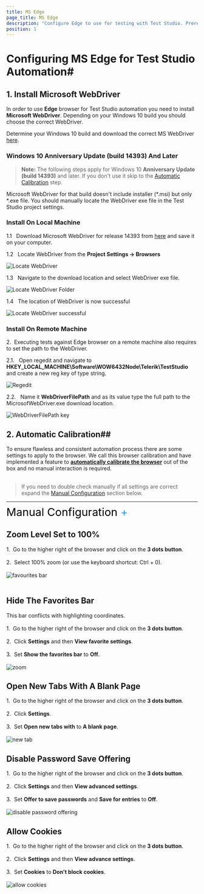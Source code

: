 ```yaml
---
title: MS Edge
page_title: MS Edge
description: "Configure Edge to use for testing with Test Studio. Prerequisites for testing against Edge with Test Studio. WebDriver is missing"
position: 1
---
```



<style>
p.trigger{
	margin-bottom:7px;
	margin-top:-5px;
	font-size:1.8rem;

}

	.toggle_container{
	margin-bottom:10px;
}

	.toggle_container p{
	margin:0px;
}

	.toggle_container{
    
	clear: both;
	font-size:100%;
}

</style>

# Configuring MS Edge for Test Studio Automation#

## 1. Install Microsoft WebDriver

In order to use **Edge** browser for Test Studio automation you need to install **Microsoft WebDriver**. Depending on your Windows 10 build you should choose the correct WebDriver. 

Determine your Windows 10 build and download the correct MS WebDriver <a href="https://developer.microsoft.com/en-us/microsoft-edge/tools/webdriver/" target="_blank">here</a>.

### Windows 10 Anniversary Update (build 14393) And Later

>**Note:** The following steps apply for Windows 10 **Anniversary Update (build 14393)** and later. If you don't use it skip to the <a href="#Automatic-Calibration">Automatic Calibration</a> step.

Microsoft WebDriver for that build doesn't include installer (\*.msi) but only \*.exe file. You should manually locate the WebDriver exe file in the Test Studio project settings.

### Install On Local Machine

1.1 &nbsp; Download Microsoft WebDriver for release 14393 from <a href="https://developer.microsoft.com/en-us/microsoft-edge/tools/webdriver/" target="_blank">here</a> and save it on your computer.

1.2 &nbsp; Locate WebDriver from the **Project Settings -> Browsers**

![Locate WebDriver][6]

1.3 &nbsp; Navigate to the download location and select WebDriver exe file.

![Locate WebDriver Folder][7]

1.4 &nbsp; The location of WebDriver is now successful

![Locate WebDriver successful][8]

### Install On Remote Machine

2.&nbsp; Executing tests against Edge browser on a remote machine also requires to set the path to the WebDriver.

2.1. &nbsp; Open regedit and navigate to **HKEY_LOCAL_MACHINE\Software\WOW6432Node\Telerik\TestStudio** and create a new reg key of type string.

![Regedit][9]

2.2. &nbsp; Name it **WebDriverFilePath** and as its value type the full path to the MicrosofWebDriver.exe download location. 

![WebDriverFilePath key][10]

## 2. Automatic Calibration##

To ensure flawless and consistent automation process there are some settings to apply to the browser. We call this browser calibration and have implemented a feature to <a href="/features/project-settings/browsers" target="_blank">**automatically calibrate the browser**</a> out of the box and no manual interaction is required.<br><br>

>If you need to double check manually if all settings are correct expand the <a href="#Manual_Configuration">Manual Configuration</a> section below.

<p></p>
<p></p>

<p><hr></p>
<p></p>
<p></p>

<p class="trigger"><a name="Manual_Configuration" style="color:black; text-decoration: none;";>Manual Configuration <span id="d" style="color:#28a1e2";>+</span></a></p>

<div class="toggle_container">
<div class="block">

<h2>Zoom Level Set to 100%</h2>

1.&nbsp; Go to the higher right of the browser and click on the <strong>3 dots button</strong>.<br><br>

2.&nbsp; Select 100% zoom (or use the keyboard shortcut: Ctrl + 0).<br><br>

<img src="/img/general-information/configure-your-browser/edge/fig1.png" alt="favourites bar"><br><br>

<h2>Hide The Favorites Bar</h2>

This bar conflicts with highlighting coordinates.<br><br>

1.&nbsp; Go to the higher right of the browser and click on the <strong>3 dots button</strong>.<br><br>

2.&nbsp; Click <strong>Settings</strong> and then <strong>View favorite settings</strong>.<br><br>

3.&nbsp; Set <strong>Show the favorites bar</strong> to <strong>Off</strong>.<br><br>

<img src="/img/general-information/configure-your-browser/edge/fig2.png" alt="zoom">

<h2>Open New Tabs With A Blank Page</h2>

1.&nbsp; Go to the higher right of the browser and click on the <strong>3 dots button</strong>.<br><br>

2.&nbsp; Click <strong>Settings</strong>.<br></br>

3.&nbsp; Set <strong>Open new tabs with</strong> to <strong>A blank page</strong>.<br><br>

<img src="/img/general-information/configure-your-browser/edge/fig3.png" alt="new tab">

<h2>Disable Password Save Offering</h2>

1.&nbsp; Go to the higher right of the browser and click on the <strong>3 dots button</strong>.<br><br>

2.&nbsp; Click <strong>Settings</strong> and then <strong>View advanced settings</strong>.<br><br>

3.&nbsp; Set <strong>Offer to save passwords</strong> and <strong>Save for entries</strong> to <strong>Off</strong>.<br><br>

<img src="/img/general-information/configure-your-browser/edge/fig4.png" alt="disable password offering">

<h2>Allow Cookies</h2>

1.&nbsp; Go to the higher right of the browser and click on the <strong>3 dots button</strong>.<br><br>

2.&nbsp; Click <strong>Settings</strong> and then <strong>View advance settings</strong>.<br><br>

3.&nbsp; Set <strong>Cookies</strong> to <strong>Don't block cookies</strong>.<br><br>

<img src="/img/general-information/configure-your-browser/edge/fig5.png" alt="allow cookies">

</div>
</div>



<script>
$(".toggle_container").hide();
    
    $("p.trigger").click(function(){
        $(this).toggleClass("active").next().slideToggle("normal");
		$('#page-article').animate({
    		scrollTop: $('#page-article').get(0).scrollHeight
		}, 1500);
		 $(this).find('#d').text(function (i, oldText) {
        return $.trim(oldText) == '+' ? '-' : '+';
		});
		
    });
</script>

[1]: /img/general-information/configure-your-browser/edge/fig1.png
[2]: /img/general-information/configure-your-browser/edge/fig2.png
[3]: /img/general-information/configure-your-browser/edge/fig3.png
[4]: /img/general-information/configure-your-browser/edge/fig4.png
[5]: /img/general-information/configure-your-browser/edge/fig5.png
[6]: /img/general-information/configure-your-browser/edge/fig6.png
[7]: /img/general-information/configure-your-browser/edge/fig7.png
[8]: /img/general-information/configure-your-browser/edge/fig8.png
[9]: /img/general-information/configure-your-browser/edge/fig9.png
[10]: /img/general-information/configure-your-browser/edge/fig10.png


